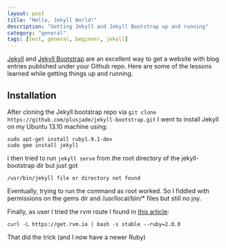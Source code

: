 ```yaml
---
layout: post
title: "Hello, Jekyll World!"
description: "Getting Jekyll and Jekyll Bootstrap up and running"
category: "general"
tags: [test, general, beginner, jekyll]
---
```


[Jekyll](http://jekyllrb.com/) and [Jekyll Bootstrap](http://jekyllbootstrap.com) are an excellent way
to get a website with blog entries published under your Github repo. Here are some of the lessons learned
while getting things up and running.

## Installation
After cloning the Jekyll bootstrap repo via `git clone https://github.com/plusjade/jekyll-bootstrap.git`
I went to install Jekyll on my Ubuntu 13.10 machine using:

    sudo apt-get install ruby1.9.1-dev
    sudo gem install jekyll

I then tried to run `jekyll serve` from the root directory of the jekyll-bootstrap dir but just got
    
    /usr/bin/jekyll file or directory not found
    
Eventually, trying to run the command as root worked. So I fiddled with permissions on the gems dir and /usr/local/bin/* files but still no joy.

Finally, as user I tried the rvm route I found in [this article](https://www.digitalocean.com/community/articles/how-to-get-started-with-jekyll-on-an-ubuntu-vps):

    curl -L https://get.rvm.io | bash -s stable --ruby=2.0.0
    
That did the trick (and I now have a newer Ruby)
